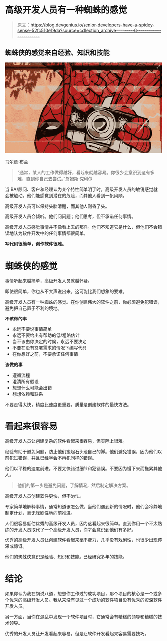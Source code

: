 # 高级开发人员有一种蜘蛛的感觉

> 原文：<https://blog.devgenius.io/senior-developers-have-a-spidey-sense-52fc510e19da?source=collection_archive---------6----------------------->

## 蜘蛛侠的感觉来自经验、知识和技能

![](img/004232f3af1c86f91892281a741344e6.png)

马尔詹·布兰

> “通常，某人的工作做得越好，看起来就越容易。你很少会意识到这有多难，直到你自己去尝试。”詹姆斯·克利尔

当 BA/顾问、客户和经理认为某个特性简单明了时，高级开发人员的敏锐感觉就会被触动。他们能感觉到潜在的危险，而其他人看到一帆风顺。

高级开发人员可以保持头脑清醒，而其他人则昏了头。

高级开发人员会倾听。他们问问题；他们思考，但不承诺任何事情。

高级开发人员感觉事情并不像看上去的那样。他们不知道它是什么，但他们不会错误地认为软件开发中的任何事情都很简单。

**写代码很简单，创作软件很难。**

# 蜘蛛侠的感觉

事情听起来越简单，高级开发人员就越怀疑。

即使很简单，你也从不大声说出来。这可能比我们想象的要难。

高级开发人员有一种蜘蛛的感觉。在你创建伟大的软件之前，你必须避免犯错误，避免把自己置于不利的境地。

**不该做的事**

*   永远不要说事情简单
*   永远不要给出有帮助的低/粗略估计
*   当不该由你决定的时候，永远不要决定
*   不要在没有签署需求的情况下编写代码
*   在你想好之前，不要承诺任何事情

**该做的事**

*   遵循流程
*   澄清所有假设
*   想想什么可能会出错
*   想想依赖和联系

不要走得太快，精度比速度更重要。质量是创建软件的最快方法。

# 看起来很容易

高级开发人员让创建复杂的软件看起来很容易，但实际上很难。

经验有助于避免问题，防止他们搬起石头砸自己的脚。他们避免错误，因为他们以前犯过错误，并且已经学会不再犯同样的错误。

他们以平稳的速度前进。不要太快错过细节和犯错误。不要因为慢下来而拖累其他人。

> 他们的第一步是避免问题，了解情况，然后制定解决方案。

高级开发人员创建软件更快，但不匆忙。

专家简单地解释事情，通常知道该怎么做。当他们遇到新的情况时，他们会冷静地制定计划，毫无戏剧性地向前推进。

人们很容易低估优秀的高级开发人员，因为这看起来很简单。直到你用一个不太熟练的开发人员取代了一个高级开发人员，你才会意识到他们有多好。

优秀的高级开发人员让创建软件看起来毫不费力，几乎没有戏剧性，也很少出现停滞或惊讶。

他们的蜘蛛侠意识是经验、知识和技能。已经研究多年的技能。

# 结论

如果你认为我在胡说八道，想想你工作过的成功项目，那个项目的核心是一个或多个优秀的高级开发人员。我从来没有见过一个成功的软件项目没有优秀的资深软件开发人员。

另一方面，当你在混乱中发现一个软件项目时，它通常会有糟糕的领导和糟糕的技术领导。

优秀的开发人员让开发看起来容易，但是让软件开发看起来容易需要技巧。